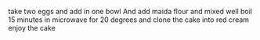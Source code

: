 take two eggs and add in one bowl
And add maida flour and mixed well
boil 15 minutes 
in microwave for 20 degrees
and clone the cake into red cream
enjoy the cake